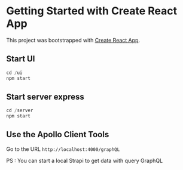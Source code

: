 # Getting Started with Create React App

This project was bootstrapped with [Create React App](https://github.com/facebook/create-react-app).

## Start UI
```js
cd /ui
npm start
```

## Start server express
```js
cd /server
npm start
```

## Use the Apollo Client Tools
Go to the URL `http://localhost:4000/graphQL`

PS : You can start a local Strapi to get data with query GraphQL
